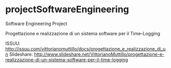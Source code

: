 # projectSoftwareEngineering
Software Engineering Project 

Progettazione e realizzazione di un sistema software per il Time-Logging

ISSUU: http://issuu.com/vittorianomuttillo/docs/progettazione_e_realizzazione_di_un 
Slideshare: http://www.slideshare.net/VittorianoMuttillo/progettazione-e-realizzazione-di-un-sistema-software-per-il-time-logging
